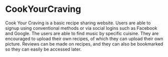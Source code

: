 # CookYourCraving
Cook Your Craving is a basic recipe sharing website. Users are able to signup using conventional methods or 
via social logins such as Facebook and Google. The users are able to find music by specific cuisine. 
They are encouraged to upload their own recipes, of which they can upload their own picture. Reviews can be made
on recipes, and they can also be bookmarked so they can easily be accessed later. 
